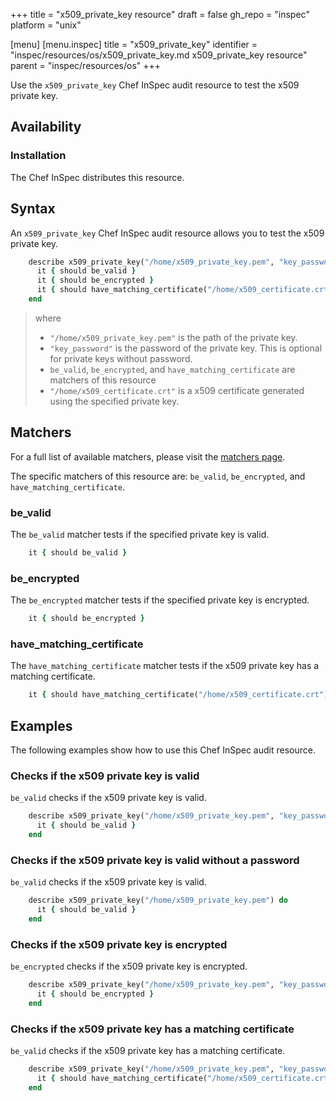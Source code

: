 +++
title = "x509_private_key resource"
draft = false
gh_repo = "inspec"
platform = "unix"

[menu]
  [menu.inspec]
    title = "x509_private_key"
    identifier = "inspec/resources/os/x509_private_key.md x509_private_key resource"
    parent = "inspec/resources/os"
+++

Use the `x509_private_key` Chef InSpec audit resource to test the x509 private key.

## Availability

### Installation

The Chef InSpec distributes this resource.

## Syntax

An `x509_private_key` Chef InSpec audit resource allows you to test the x509 private key.

```ruby
    describe x509_private_key("/home/x509_private_key.pem", "key_password") do
      it { should be_valid }
      it { should be_encrypted }
      it { should have_matching_certificate("/home/x509_certificate.crt") }
    end
```

> where
>
> - `"/home/x509_private_key.pem"` is the path of the private key.
> - `"key_password"` is the password of the private key. This is optional for private keys without password.
> - `be_valid`, `be_encrypted`, and `have_matching_certificate` are matchers of this resource
> - `"/home/x509_certificate.crt"` is a x509 certificate generated using the specified private key.

## Matchers

For a full list of available matchers, please visit the [matchers page](https://docs.chef.io/inspec/matchers/).

The specific matchers of this resource are: `be_valid`, `be_encrypted`, and `have_matching_certificate`.

### be_valid

The `be_valid` matcher tests if the specified private key is valid.

```ruby
    it { should be_valid }
```

### be_encrypted

The `be_encrypted` matcher tests if the specified private key is encrypted.

```ruby
    it { should be_encrypted }
```

### have_matching_certificate

The `have_matching_certificate` matcher tests if the x509 private key has a matching certificate.

```ruby
    it { should have_matching_certificate("/home/x509_certificate.crt") }
```

## Examples

The following examples show how to use this Chef InSpec audit resource.

### Checks if the x509 private key is valid

`be_valid` checks if the x509 private key is valid.

```ruby
    describe x509_private_key("/home/x509_private_key.pem", "key_password") do
      it { should be_valid }
    end
```

### Checks if the x509 private key is valid without a password

`be_valid` checks if the x509 private key is valid.

```ruby
    describe x509_private_key("/home/x509_private_key.pem") do
      it { should be_valid }
    end
```

### Checks if the x509 private key is encrypted

`be_encrypted` checks if the x509 private key is encrypted.

```ruby
    describe x509_private_key("/home/x509_private_key.pem", "key_password") do
      it { should be_encrypted }
    end
```

### Checks if the x509 private key has a matching certificate

`be_valid` checks if the x509 private key has a matching certificate.

```ruby
    describe x509_private_key("/home/x509_private_key.pem", "key_password") do
      it { should have_matching_certificate("/home/x509_certificate.crt") }
    end
```
